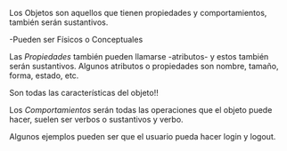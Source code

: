 Los Objetos son aquellos que tienen propiedades y comportamientos, también serán sustantivos.

-Pueden ser Físicos o Conceptuales

Las *Propiedades* también pueden llamarse -atributos- y estos también serán sustantivos. Algunos atributos o propiedades son nombre, tamaño, forma, estado, etc. 

Son todas las características del objeto!!

Los *Comportamientos* serán todas las operaciones que el objeto puede hacer, suelen ser verbos o sustantivos y verbo. 

Algunos ejemplos pueden ser que el usuario pueda hacer login y logout.
